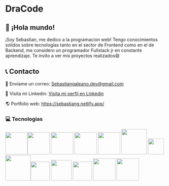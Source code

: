 # DraCode

## 🚀 ¡Hola mundo!
¡Soy Sebastian, me dedico a la programacion web!
Tengo conocimientos solidos sobre tecnologías tanto en el sector de Frontend como en el de Backend, me considero un programador Fullstack jr en constante aprendizaje.
Te invito a ver mis proyectos realizados😄

## 📞 Contacto

📧 Envíame un correo: Sebastiangaleano.dev@gmail.com


💼 Visita mi Linkedin: [Visita mi perfil en Linkedin](https://linkedin.com/in/sebadev)


🌎 Portfolio web: https://sebastiang.netlify.app/

### 💻 Tecnologias 

<img src="https://sebastiang.netlify.app/css.svg" width=70px><img src="https://sebastiang.netlify.app/html.svg" width=70px> <img src="https://sebastiang.netlify.app/react.svg" width=70px> <img src="https://sebastiang.netlify.app/vite.svg" width=70px> <img src="https://sebastiang.netlify.app/Astro.svg" width=70px>  <img src="https://sebastiang.netlify.app/git.svg" width=80px> <img src="https://www.svgrepo.com/show/353925/javascript.svg" width=50px> <img src="https://www.svgrepo.com/show/303658/nodejs-1-logo.svg" width=80px><img src="https://www.svgrepo.com/show/303301/postgresql-logo.svg" width=60px> <img src="https://sebastiang.netlify.app/prisma.svg" width=65px>  <img src="https://sebastiang.netlify.app/linux.svg" width=60px> <img src="https://sebastiang.netlify.app/aws.svg" width=70px> <img src="https://www.svgrepo.com/show/374146/typescript-official.svg" width=70px>
